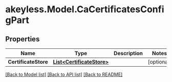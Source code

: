 # akeyless.Model.CaCertificatesConfigPart

## Properties

Name | Type | Description | Notes
------------ | ------------- | ------------- | -------------
**CertificateStore** | [**List&lt;CertificateStore&gt;**](CertificateStore.md) |  | [optional] 

[[Back to Model list]](../README.md#documentation-for-models) [[Back to API list]](../README.md#documentation-for-api-endpoints) [[Back to README]](../README.md)

